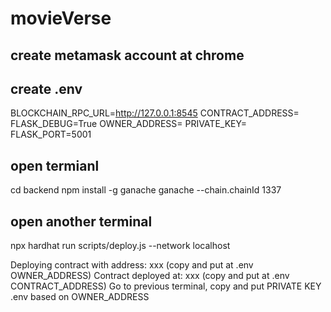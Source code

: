 # movieVerse

## create metamask account at chrome

## create .env
BLOCKCHAIN_RPC_URL=http://127.0.0.1:8545
CONTRACT_ADDRESS=
FLASK_DEBUG=True
OWNER_ADDRESS=
PRIVATE_KEY=
FLASK_PORT=5001

## open termianl
cd backend
npm install -g ganache
ganache --chain.chainId 1337

## open another terminal
npx hardhat run scripts/deploy.js --network localhost

Deploying contract with address: xxx (copy and put at .env OWNER_ADDRESS)
Contract deployed at: xxx (copy and put at .env CONTRACT_ADDRESS)
Go to previous terminal, copy and put PRIVATE KEY .env based on OWNER_ADDRESS
